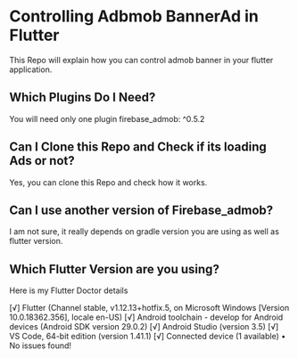# Controlling Adbmob BannerAd in Flutter

This Repo will explain how you can control admob banner in your flutter application.

## Which Plugins Do I Need?

You will need only one plugin
firebase_admob: ^0.5.2

## Can I Clone this Repo and Check if its loading Ads or not?

Yes, you can clone this Repo and check how it works.

## Can I use another version of Firebase_admob?

I am not sure, it really depends on gradle version you are using as well as flutter version.

## Which Flutter Version are you using?

Here is my Flutter Doctor details

[√] Flutter (Channel stable, v1.12.13+hotfix.5, on Microsoft Windows [Version 10.0.18362.356], locale en-US)
[√] Android toolchain - develop for Android devices (Android SDK version 29.0.2)
[√] Android Studio (version 3.5)
[√] VS Code, 64-bit edition (version 1.41.1)
[√] Connected device (1 available)
• No issues found!

